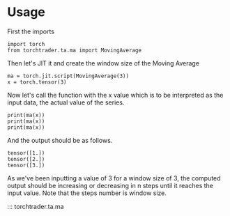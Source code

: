# Usage

 First the imports
```jupyterpython
import torch
from torchtrader.ta.ma import MovingAverage
```

Then let's JIT it and create the window size of the Moving Average
```jupyterpython
ma = torch.jit.script(MovingAverage(3))
x = torch.tensor(3)
```

Now let's call the function with the x value which is to be interpreted as
the input data, the actual value of the series.
```jupyterpython
print(ma(x))
print(ma(x))
print(ma(x))
```

And the output should be as follows.
```pycon
tensor([1.])
tensor([2.])
tensor([3.])
```
As we've been inputting a value of 3 for a window size of 3, the computed
output should be increasing or decreasing in n steps until it reaches the
input value.
Note that the steps number is window size.

::: torchtrader.ta.ma
